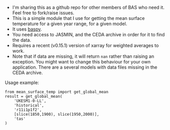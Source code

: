 * I'm sharing this as a github repo for other members of BAS who need it. Feel free to fork/raise issues.
* This is a simple module that I use for getting the mean surface temperature
for a given year range, for a given model.
* It uses [baspy](https://github.com/scotthosking/baspy).
* You need access to JASMIN, and the CEDA archive in order for it to find the data.
* Requires a recent (v0.15.1) version of xarray for weighted averages to work.
* Note that if data are missing, it will return `nan` rather than raising an exception. You might want to change this behaviour for your own application. There are a several models with data files missing in the CEDA archive.

Usage example:
```
from mean_surface_temp import get_global_mean
result = get_global_mean(
    'UKESM1-0-LL',
    'historical',
    'r11i1p1f2',
    [slice(1850,1900), slice(1950,2000)],
    'tas'
)
```

